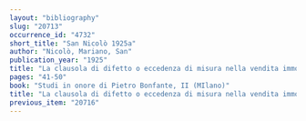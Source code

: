 ```yaml
---
layout: "bibliography"
slug: "20713"
occurrence_id: "4732"
short_title: "San Nicolò 1925a"
author: "Nicolò, Mariano, San"
publication_year: "1925"
title: "La clausola di difetto o eccedenza di misura nella vendita immobiliare"
pages: "41-50"
book: "Studi in onore di Pietro Bonfante, II (MIlano)"
title: "La clausola di difetto o eccedenza di misura nella vendita immobiliare"
previous_item: "20716"
---
```

